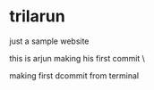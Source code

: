 # trilarun

just a sample website


this is arjun making his first commit 
\

making first dcommit from terminal
